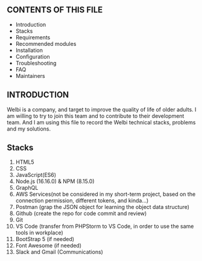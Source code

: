 CONTENTS OF THIS FILE
---------------------

 * Introduction
 * Stacks
 * Requirements
 * Recommended modules
 * Installation
 * Configuration
 * Troubleshooting
 * FAQ
 * Maintainers

INTRODUCTION
------------

Welbi is a company, and target to improve the quality of life of older adults. I am willing to try to join this team and to contribute to their development team. And I am using this file to record the Welbi technical stacks, problems and my solutions. 


Stacks
------------
1. HTML5
2. CSS
3. JavaScript(ES6)
4. Node.js (16.16.0) & NPM (8.15.0)
5. GraphQL
6. AWS Services(not be considered in my short-term project, based on the connection permission, different tokens, and kinda...) 
7. Postman (grap the JSON object for learning the object data structure)
8. Github (create the repo for code commit and review)
9. Git
10. VS Code (transfer from PHPStorm to VS Code, in order to use the same tools in workplace)
11. BootStrap 5 (if needed)
12. Font Awesome (if needed)
13. Slack and Gmail (Communications)


